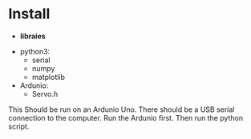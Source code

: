 # Install
* **libraies**
 - python3:
   - serial
   - numpy
   - matplotlib
 - Ardunio:
    - Servo.h

  This Should be run on an Ardunio Uno. There should be a USB serial connection to the computer. Run the Ardunio first. Then run the python script.  
